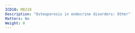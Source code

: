 ```yaml
---
ICD10: M8218
Description: "Osteoporosis in endocrine disorders: Other"
Matters: No
Weight: 0
---
```


